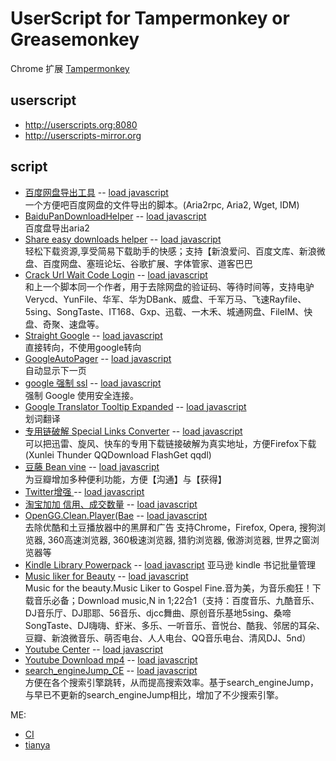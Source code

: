# UserScript for Tampermonkey or Greasemonkey

Chrome 扩展 [Tampermonkey](http://chrome.google.com/webstore/detail/tampermonkey/dhdgffkkebhmkfjojejmpbldmpobfkfo)

## userscript

* <http://userscripts.org:8080>
* <http://userscripts-mirror.org>

## script

* [百度网盘导出工具](http://userscripts-mirror.org/scripts/show/178301) -- [load javascript](http://userscripts-mirror.org/scripts/source/178301.user.js)  
    一个方便吧百度网盘的文件导出的脚本。(Aria2rpc, Aria2, Wget, IDM)  
* [BaiduPanDownloadHelper](http://userscripts-mirror.org/scripts/show/162138) -- [load javascript](http://userscripts-mirror.org/scripts/source/162138.user.js)  
    百度盘导出aria2  
* [Share easy downloads helper](http://userscripts-mirror.org/scripts/show/155175)  -- [load javascript](http://userscripts-mirror.org/scripts/source/155175.user.js)  
    轻松下载资源,享受简易下载助手的快感；支持【新浪爱问、百度文库、新浪微盘、百度网盘、塞班论坛、谷歌扩展、字体管家、道客巴巴  
* [Crack Url Wait Code Login](http://userscripts-mirror.org/scripts/show/153190)  -- [load javascript](http://userscripts-mirror.org/scripts/source/153190.user.js)   
    和上一个脚本同一个作者，用于去除网盘的验证码、等待时间等，支持电驴Verycd、YunFile、华军、华为DBank、威盘、千军万马、飞速Rayfile、5sing、SongTaste、IT168、Gxp、迅载、一木禾、城通网盘、FileIM、快盘、奇聚、速盘等。  
* [Straight Google](http://userscripts-mirror.org/scripts/show/121261) -- [load javascript](http://userscripts-mirror.org/scripts/source/121261.user.js)  
    直接转向，不使用google转向   
* [GoogleAutoPager](http://userscripts-mirror.org/scripts/show/31236)  -- [load javascript](http://userscripts-mirror.org/scripts/source/31236.user.js)  
    自动显示下一页  
* [google 强制 ssl](http://userscripts-mirror.org/scripts/show/77725)   -- [load javascript](http://userscripts-mirror.org/scripts/source/77725.user.js)  
    强制 Google 使用安全连接。  
* [Google Translator Tooltip Expanded](http://userscripts-mirror.org/scripts/show/150664) -- [load javascript](http://userscripts-mirror.org/scripts/source/150664.user.js)  
    划词翻译  
* [专用链破解 Special Links Converter](http://userscripts-mirror.org/scripts/show/66985) -- [load javascript](http://userscripts-mirror.org/scripts/source/66985.user.js)  
    可以把迅雷、旋风、快车的专用下载链接破解为真实地址，方便Firefox下载(Xunlei Thunder QQDownload FlashGet qqdl)  
* [豆藤 Bean vine](http://userscripts-mirror.org/scripts/show/49911) -- [load javascript](http://userscripts-mirror.org/scripts/source/178301.user.js)  
    为豆瓣增加多种便利功能，方便【沟通】与【获得】  
* [Twitter增强 ](http://userscripts-mirror.org/scripts/show/66696) -- [load javascript](http://userscripts-mirror.org/scripts/source/666696.user.js)
* [淘宝加加 信用、成交数量](http://userscripts-mirror.org/scripts/show/52053) -- [load javascript](http://userscripts-mirror.org/scripts/source/52053.user.js)
* [OpenGG.Clean.Player(Bae](http://userscripts-mirror.org/scripts/show/162286) -- [load javascript](http://userscripts-mirror.org/scripts/source/162286.user.js)  
    去除优酷和土豆播放器中的黑屏和广告 支持Chrome，Firefox, Opera, 搜狗浏览器, 360高速浏览器, 360极速浏览器, 猎豹浏览器, 傲游浏览器, 世界之窗浏览器等  
* [Kindle Library Powerpack](http://userscripts-mirror.org/scripts/show/130289)  -- [load javascript](http://userscripts-mirror.org/scripts/source/130289.user.js)
    亚马逊 kindle 书记批量管理  
* [Music liker for Beauty](http://userscripts-mirror.org/scripts/show/161719) -- [load javascript](http://userscripts-mirror.org/scripts/source/161719.user.js)  
    Music for the beauty.Music Liker to Gospel Fine.音为美，为音乐痴狂！下载音乐必备；Download music,N in 1;22合1（支持：百度音乐、九酷音乐、DJ音乐厅、DJ耶耶、56音乐、djcc舞曲、原创音乐基地5sing、桑啼SongTaste、DJ嗨嗨、虾米、多乐、一听音乐、音悦台、酷我、邻居的耳朵、豆瓣、新浪微音乐、萌否电台、人人电台、QQ音乐电台、清风DJ、5nd）  
* [Youtube Center](http://userscripts-mirror.org/scripts/show/114002)  -- [load javascript](http://userscripts-mirror.org/scripts/source/114002.user.js)
* [Youtube Download mp4](http://userscripts-mirror.org/scripts/show/25105) -- [load javascript](http://userscripts-mirror.org/scripts/source/25105.user.js)
* [search_engineJump_CE](http://userscripts-mirror.org/scripts/show/164877) -- [load javascript](http://userscripts-mirror.org/scripts/source/164877.user.js)  
    方便在各个搜索引擎跳转，从而提高搜索效率。基于search_engineJump，与早已不更新的search_engineJump相比，增加了不少搜索引擎。

ME:

* [CI](http://userscripts-mirror.org/scripts/source/165696.user.js)
* [tianya](http://userscripts-mirror.org/scripts/source/181894.user.js)
